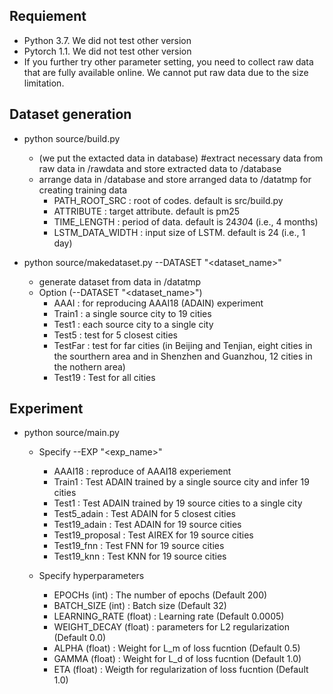 ## Requiement
- Python 3.7. We did not test other version
- Pytorch 1.1. We did not test other version
- If you further try other parameter setting, you need to collect raw data that are fully available online. We cannot put raw data due to the size limitation.

## Dataset generation
- python source/build.py
  - (we put the extacted data in database) #extract necessary data from raw data in /rawdata and store extracted data to /database
  - arrange data in /database and store arranged data to /datatmp for creating training data
    - PATH_ROOT_SRC : root of codes. default is src/build.py
	- ATTRIBUTE : target attribute. default is pm25
	- TIME_LENGTH : period of data. default is 24*30*4 (i.e., 4 months)
	- LSTM_DATA_WIDTH : input size of LSTM. default is 24 (i.e., 1 day)

- python source/makedataset.py --DATASET "<dataset_name>" 
  - generate dataset from data in /datatmp 
  - Option (--DATASET "<dataset_name>") 
    - AAAI : for reproducing AAAI18 (ADAIN) experiment
    - Train1 : a single source city to 19 cities
    - Test1 : each source city to a single city
    - Test5 : test for 5 closest cities
    - TestFar : test for far cities (in Beijing and Tenjian, eight cities in the sourthern area and in Shenzhen and Guanzhou, 12 cities in the nothern area)
    - Test19 : Test for all cities

## Experiment
- python source/main.py
  - Specify --EXP "<exp_name>"
    - AAAI18 : reproduce of AAAI18 experiement
    - Train1 : Test ADAIN trained by a single source city and infer 19 cities
    - Test1 : Test ADAIN trained by 19 source cities to a single city
    - Test5_adain : Test ADAIN for 5 closest cities
    - Test19_adain : Test ADAIN for 19 source cities
    - Test19_proposal : Test AIREX for 19 source cities
    - Test19_fnn : Test FNN for 19 source cities
    - Test19_knn : Test KNN for 19 source cities

  - Specify hyperparameters
    - EPOCHs (int) : The number of epochs (Default 200)
    - BATCH_SIZE (int) : Batch size (Default 32)
    - LEARNING_RATE (float) :  Learning rate (Default 0.0005)
    - WEIGHT_DECAY (float) : parameters for L2 regularization (Default 0.0)
    - ALPHA (float) : Weight for L_m  of loss fucntion (Default 0.5)
    - GAMMA (float) : Weight for L_d  of loss fucntion (Default 1.0)
    - ETA (float) : Weigth for regularization of loss fucntion (Default 1.0)

